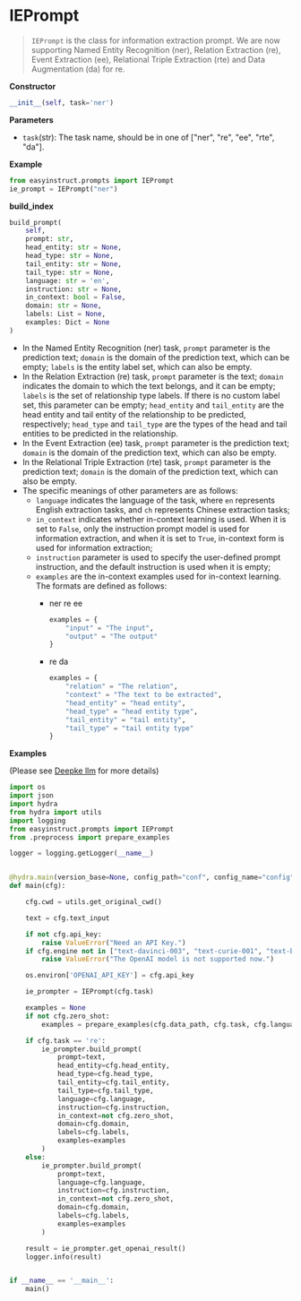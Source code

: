 # IEPrompt

> `IEPrompt` is the class for information extraction prompt. We are now supporting Named Entity Recognition (ner), Relation Extraction (re), Event Extraction (ee), Relational Triple Extraction (rte) and Data Augmentation (da) for re.

**Constructor**

```python
__init__(self, task='ner')
```

**Parameters**

* `task`(str): The task name, should be in one of \["ner", "re", "ee", "rte", "da"].

**Example**

```python
from easyinstruct.prompts import IEPrompt
ie_prompt = IEPrompt("ner")
```

**build\_index**

```python
build_prompt(
    self, 
    prompt: str, 
    head_entity: str = None, 
    head_type: str = None, 
    tail_entity: str = None, 
    tail_type: str = None, 
    language: str = 'en', 
    instruction: str = None, 
    in_context: bool = False, 
    domain: str = None, 
    labels: List = None, 
    examples: Dict = None
)
```

* In the Named Entity Recognition (ner) task, `prompt` parameter is the prediction text; `domain` is the domain of the prediction text, which can be empty; `labels` is the entity label set, which can also be empty.
* In the Relation Extraction (re) task, `prompt` parameter is the text; `domain` indicates the domain to which the text belongs, and it can be empty; `labels` is the set of relationship type labels. If there is no custom label set, this parameter can be empty; `head_entity` and `tail_entity` are the head entity and tail entity of the relationship to be predicted, respectively; `head_type` and `tail_type` are the types of the head and tail entities to be predicted in the relationship.
* In the Event Extraction (ee) task, `prompt` parameter is the prediction text; `domain` is the domain of the prediction text, which can also be empty.
* In the Relational Triple Extraction (rte) task, `prompt` parameter is the prediction text; `domain` is the domain of the prediction text, which can also be empty.
* The specific meanings of other parameters are as follows:
  * `language` indicates the language of the task, where `en` represents English extraction tasks, and `ch` represents Chinese extraction tasks;
  * `in_context` indicates whether in-context learning is used. When it is set to `False`, only the instruction prompt model is used for information extraction, and when it is set to `True`, in-context form is used for information extraction;
  * `instruction` parameter is used to specify the user-defined prompt instruction, and the default instruction is used when it is empty;
  * `examples` are the in-context examples used for in-context learning. The formats are defined as follows:
    *   ner re ee

        ```python
        examples = {
        	"input" = "The input",
        	"output" = "The output"
        }
        ```
    *   re da

        ```python
        examples = {
        	"relation" = "The relation",
        	"context" = "The text to be extracted",
        	"head_entity" = "head entity",
        	"head_type" = "head entity type",
        	"tail_entity" = "tail entity",
        	"tail_type" = "tail entity type"
        }
        ```

**Examples**

(Please see [Deepke llm](https://github.com/zjunlp/DeepKE/tree/main/example/llm) for more details)

```python
import os
import json
import hydra
from hydra import utils
import logging
from easyinstruct.prompts import IEPrompt
from .preprocess import prepare_examples

logger = logging.getLogger(__name__)


@hydra.main(version_base=None, config_path="conf", config_name="config")
def main(cfg):

    cfg.cwd = utils.get_original_cwd()

    text = cfg.text_input

    if not cfg.api_key:
        raise ValueError("Need an API Key.")
    if cfg.engine not in ["text-davinci-003", "text-curie-001", "text-babbage-001", "text-ada-001"]:
        raise ValueError("The OpenAI model is not supported now.")

    os.environ['OPENAI_API_KEY'] = cfg.api_key

    ie_prompter = IEPrompt(cfg.task)

    examples = None
    if not cfg.zero_shot:
        examples = prepare_examples(cfg.data_path, cfg.task, cfg.language)

    if cfg.task == 're':
        ie_prompter.build_prompt(
            prompt=text,
            head_entity=cfg.head_entity,
            head_type=cfg.head_type,
            tail_entity=cfg.tail_entity,
            tail_type=cfg.tail_type,
            language=cfg.language,
            instruction=cfg.instruction,
            in_context=not cfg.zero_shot,
            domain=cfg.domain,
            labels=cfg.labels,
            examples=examples
        )
    else:
        ie_prompter.build_prompt(
            prompt=text,
            language=cfg.language,
            instruction=cfg.instruction,
            in_context=not cfg.zero_shot,
            domain=cfg.domain,
            labels=cfg.labels,
            examples=examples
        )

    result = ie_prompter.get_openai_result()
    logger.info(result)


if __name__ == '__main__':
    main()
```
